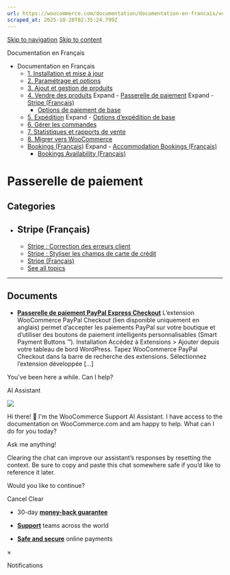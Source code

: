```yaml
---
url: https://woocommerce.com/documentation/documentation-en-francais/vendre-des-produits/passerelle-de-paiement
scraped_at: 2025-10-20T02:35:24.799Z
---
```


[Skip to navigation](https://woocommerce.com/documentation/documentation-en-francais/vendre-des-produits/passerelle-de-paiement/#main-navigation) [Skip to content](https://woocommerce.com/documentation/documentation-en-francais/vendre-des-produits/passerelle-de-paiement/#page)

Documentation en Français

- Documentation en Français
  - [1\. Installation et mise à jour](https://woocommerce.com/documentation/documentation-en-francais/installation-et-mise-a-jour/ "1. Installation et mise à jour")
  - [2\. Paramétrage et options](https://woocommerce.com/documentation/documentation-en-francais/parametrage-et-options/ "2. Paramétrage et options")
  - [3\. Ajout et gestion de produits](https://woocommerce.com/documentation/documentation-en-francais/3-ajout-et-gestion-de-produits/ "3. Ajout et gestion de produits")
  - [4\. Vendre des produits](https://woocommerce.com/documentation/documentation-en-francais/vendre-des-produits/ "4. Vendre des produits") Expand    - [Passerelle de paiement](https://woocommerce.com/documentation/documentation-en-francais/vendre-des-produits/passerelle-de-paiement/ "Passerelle de paiement") Expand      - [Stripe (Français)](https://woocommerce.com/documentation/documentation-en-francais/vendre-des-produits/passerelle-de-paiement/stripe-francais/ "Stripe (Français)")
    - [Options de paiement de base](https://woocommerce.com/documentation/documentation-en-francais/vendre-des-produits/options-de-paiement-de-base/ "Options de paiement de base")
  - [5\. Expédition](https://woocommerce.com/documentation/documentation-en-francais/expedition/ "5. Expédition") Expand    - [Options d’expédition de base](https://woocommerce.com/documentation/documentation-en-francais/expedition/options-dexpedition-de-base/ "Options d’expédition de base")
  - [6\. Gérer les commandes](https://woocommerce.com/documentation/documentation-en-francais/gerer-les-commandes/ "6. Gérer les commandes")
  - [7\. Statistiques et rapports de vente](https://woocommerce.com/documentation/documentation-en-francais/statistiques-et-rapports-de-vente/ "7. Statistiques et rapports de vente")
  - [8\. Migrer vers WooCommerce](https://woocommerce.com/documentation/documentation-en-francais/migrer-vers-woocommerce/ "8. Migrer vers WooCommerce")
  - [Bookings (Français)](https://woocommerce.com/documentation/documentation-en-francais/bookings-francais/ "Bookings (Français)") Expand    - [Accommodation Bookings (Français)](https://woocommerce.com/documentation/documentation-en-francais/bookings-francais/accommodation-bookings-francais/ "Accommodation Bookings (Français)")
    - [Bookings Availability (Français)](https://woocommerce.com/documentation/documentation-en-francais/bookings-francais/bookings-availability-francais/ "Bookings Availability (Français)")

# Passerelle de paiement

## Categories

- ## Stripe (Français)



  - [Stripe : Correction des erreurs client](https://woocommerce.com/document/stripe-correction-des-erreurs-client/)
  - [Stripe : Styliser les champs de carte de crédit](https://woocommerce.com/document/stripe-styliser-les-champs-de-carte-de-credit/)
  - [Stripe (Français)](https://woocommerce.com/document/stripe-fr/)
  - [See all topics](https://woocommerce.com/documentation/documentation-en-francais/vendre-des-produits/passerelle-de-paiement/stripe-francais/)

* * *

## Documents

- [**Passerelle de paiement PayPal Express Checkout**](https://woocommerce.com/document/passerelle-de-paiement-paypal-express-checkout/)
L’extension WooCommerce PayPal Checkout (lien disponible uniquement en anglais) permet d’accepter les paiements PayPal sur votre boutique et d’utiliser des boutons de paiement intelligents personnalisables (Smart Payment Buttons ™). Installation Accédez à Extensions > Ajouter depuis votre tableau de bord WordPress. Tapez WooCommerce PayPal Checkout dans la barre de recherche des extensions. Sélectionnez l’extension développée \[…\]


You've been here a while. Can I help?

AI Assistant

![](https://woocommerce.com/wp-content/themes/woo/images/svg/support-chat-bot-avatar.svg)

Hi there! 👋 I'm the WooCommerce Support AI Assistant. I have access to the documentation on WooCommerce.com and am happy to help. What can I do for you today?

Ask me anything!

Clearing the chat can improve our assistant’s responses by resetting the context. Be sure to copy and paste this chat somewhere safe if you’d like to reference it later.

Would you like to continue?

Cancel
Clear

- 30-day **[money-back guarantee](https://woocommerce.com/refund-policy/)**

- **[Support](https://woocommerce.com/docs/)**
teams across the world

- **[Safe and secure](https://woocommerce.com/products/woopayments/)**
online payments

×

Notifications